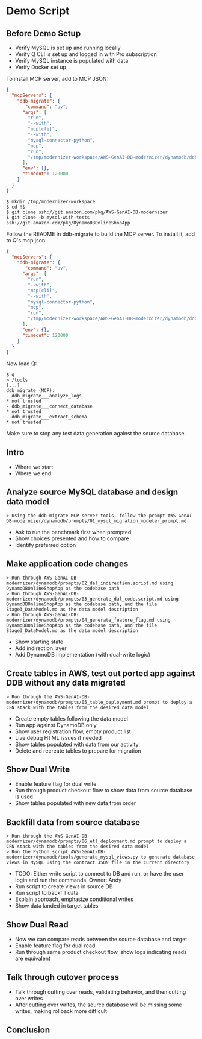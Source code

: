# Demo Script

## Before Demo Setup

* Verify MySQL is set up and running locally
* Verify Q CLI is set up and logged in with Pro subscription
* Verify MySQL instance is populated with data
* Verify Docker set up

To install MCP server, add to MCP JSON:

```json
{
  "mcpServers": {
    "ddb-migrate": {
       "command": "uv",
      "args": [
        "run",
        "--with",
        "mcp[cli]",
        "--with", 
        "mysql-connector-python",
        "mcp",
        "run",
        "/tmp/modernizer-workspace/AWS-GenAI-DB-modernizer/dynamodb/ddb-migrate/server.py"
      ],
      "env": {},
      "timeout": 120000
    }
  }
}
```

```shell
$ mkdir /tmp/modernizer-workspace
$ cd !$
$ git clone ssh://git.amazon.com/pkg/AWS-GenAI-DB-modernizer
$ git clone -b mysql-with-tests ssh://git.amazon.com/pkg/DynamoDBOnlineShopApp
```

Follow the README in ddb-migrate to build the MCP server.  To install it, add to Q's mcp.json:

```json
{
  "mcpServers": {
    "ddb-migrate": {
       "command": "uv",
      "args": [
        "run",
        "--with",
        "mcp[cli]",
        "--with", 
        "mysql-connector-python",
        "mcp",
        "run",
        "/tmp/modernizer-workspace/AWS-GenAI-DB-modernizer/dynamodb/ddb-migrate/server.py"
      ],
      "env": {},
      "timeout": 120000
    }
  }
}
```

Now load Q:

```shell
$ q
> /tools
[...]
ddb_migrate (MCP):
- ddb_migrate___analyze_logs                                          * not trusted
- ddb_migrate___connect_database                                      * not trusted
- ddb_migrate___extract_schema                                        * not trusted
```

Make sure to stop any test data generation against the source database.

## Intro

* Where we start
* Where we end

## Analyze source MySQL database and design data model

```shell
> Using the ddb-migrate MCP server tools, follow the prompt AWS-GenAI-DB-modernizer/dynamodb/prompts/01_mysql_migration_modeler_prompt.md
```

* Ask to run the benchmark first when prompted
* Show choices presented and how to compare
* Identify preferred option

## Make application code changes

```shell
> Run through AWS-GenAI-DB-modernizer/dynamodb/prompts/02_dal_indirection.script.md using DynamoDBOnlineShopApp as the codebase path
> Run through AWS-GenAI-DB-modernizer/dynamodb/prompts/03_generate_dal_code.script.md using DynamoDBOnlineShopApp as the codebase path, and the file Stage3_DataModel.md as the data model description
> Run through AWS-GenAI-DB-modernizer/dynamodb/prompts/04_generate_feature_flag.md using DynamoDBOnlineShopApp as the codebase path, and the file Stage3_DataModel.md as the data model description
```

* Show starting state
* Add indirection layer
* Add DynamoDB implementation (with dual-write logic)

## Create tables in AWS, test out ported app against DDB without any data migrated

```shell
> Run through the AWS-GenAI-DB-modernizer/dynamodb/prompts/05_table_deployment.md prompt to deploy a CFN stack with the tables from the desired data model
```

* Create empty tables following the data model
* Run app against DynamoDB only
* Show user registration flow, empty product list
* Live debug HTML issues if needed
* Show tables populated with data from our activity
* Delete and recreate tables to prepare for migration

## Show Dual Write

* Enable feature flag for dual write
* Run through product checkout flow to show data from source database is used
* Show tables populated with new data from order

## Backfill data from source database

```shell
> Run through the AWS-GenAI-DB-modernizer/dynamodb/prompts/06_etl_deployment.md prompt to deploy a CFN stack with the tables from the desired data model
> Run the Python script AWS-GenAI-DB-modernizer/dynamodb/tools/generate_mysql_views.py to generate database views in MySQL using the contract JSON file in the current directory
```

* TODO: Either write script to connect to DB and run, or have the user login and run the commands.  Owner: Andy
* Run script to create views in source DB
* Run script to backfill data
* Explain approach, emphasize conditional writes
* Show data landed in target tables

## Show Dual Read

* Now we can compare reads between the source database and target
* Enable feature flag for dual read
* Run through same product checkout flow, show logs indicating reads are equivalent

## Talk through cutover process

* Talk through cutting over reads, validating behavior, and then cutting over writes
* After cutting over writes, the source database will be missing some writes, making rollback more difficult

## Conclusion
